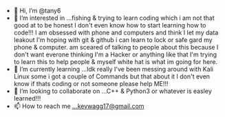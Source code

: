 - 👋 Hi, I’m @tany6
- 👀 I’m interested in ...fishing & trying to learn coding which i am not that good at to be honest I don't even know how to start learning how to code!!! I am obsessed with phone and computers and think I  let my data leakout I'm hoping with git & github i can learn to lock or safe gard my phone & computer. am sceared of talking to people about this because I don't want everone thinking I'm a Hacker or anything like that I'm trying to learn this to help people & myself white hat is what im going for here. 
- 🌱 I’m currently learning ...Idk really I've been messing around with Kali Linux some i got a couple of Commands but that about it I don't even know if thats coding or not someone please help ME!!!
- 💞️ I’m looking to collaborate on ...C++ & Python3 or whatever is easley learned!!!
- 📫 How to reach me ...kevwagg17@gmail.com

<!---
tany6/tany6 is a ✨ special ✨ repository because its `README.md` (this file) appears on your GitHub profile.
You can click the Preview link to take a look at your changes.
--->

